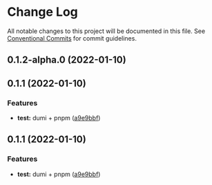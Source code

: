# Change Log

All notable changes to this project will be documented in this file.
See [Conventional Commits](https://conventionalcommits.org) for commit guidelines.

## 0.1.2-alpha.0 (2022-01-10)



## 0.1.1 (2022-01-10)


### Features

* **test:** dumi + pnpm ([a9e9bbf](https://github.com/MIchaelJier/dumi-pnpm-template/commit/a9e9bbfa4c2eb1e23e6fc10954c5a60871d7be8d))





## 0.1.1 (2022-01-10)


### Features

* **test:** dumi + pnpm ([a9e9bbf](https://github.com/MIchaelJier/dumi-pnpm-template/commit/a9e9bbfa4c2eb1e23e6fc10954c5a60871d7be8d))
